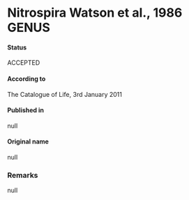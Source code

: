 # Nitrospira Watson et al., 1986 GENUS

#### Status
ACCEPTED

#### According to
The Catalogue of Life, 3rd January 2011

#### Published in
null

#### Original name
null

### Remarks
null